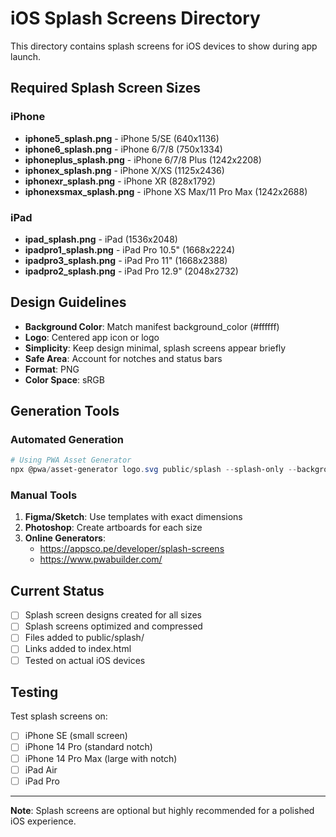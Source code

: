 # iOS Splash Screens Directory

This directory contains splash screens for iOS devices to show during app launch.

## Required Splash Screen Sizes

### iPhone
- **iphone5_splash.png** - iPhone 5/SE (640x1136)
- **iphone6_splash.png** - iPhone 6/7/8 (750x1334)
- **iphoneplus_splash.png** - iPhone 6/7/8 Plus (1242x2208)
- **iphonex_splash.png** - iPhone X/XS (1125x2436)
- **iphonexr_splash.png** - iPhone XR (828x1792)
- **iphonexsmax_splash.png** - iPhone XS Max/11 Pro Max (1242x2688)

### iPad
- **ipad_splash.png** - iPad (1536x2048)
- **ipadpro1_splash.png** - iPad Pro 10.5" (1668x2224)
- **ipadpro3_splash.png** - iPad Pro 11" (1668x2388)
- **ipadpro2_splash.png** - iPad Pro 12.9" (2048x2732)

## Design Guidelines

- **Background Color**: Match manifest background_color (#ffffff)
- **Logo**: Centered app icon or logo
- **Simplicity**: Keep design minimal, splash screens appear briefly
- **Safe Area**: Account for notches and status bars
- **Format**: PNG
- **Color Space**: sRGB

## Generation Tools

### Automated Generation
```powershell
# Using PWA Asset Generator
npx @pwa/asset-generator logo.svg public/splash --splash-only --background "#ffffff"
```

### Manual Tools
1. **Figma/Sketch**: Use templates with exact dimensions
2. **Photoshop**: Create artboards for each size
3. **Online Generators**: 
   - https://appsco.pe/developer/splash-screens
   - https://www.pwabuilder.com/

## Current Status

- [ ] Splash screen designs created for all sizes
- [ ] Splash screens optimized and compressed
- [ ] Files added to public/splash/
- [ ] Links added to index.html
- [ ] Tested on actual iOS devices

## Testing

Test splash screens on:
- [ ] iPhone SE (small screen)
- [ ] iPhone 14 Pro (standard notch)
- [ ] iPhone 14 Pro Max (large with notch)
- [ ] iPad Air
- [ ] iPad Pro

---

**Note**: Splash screens are optional but highly recommended for a polished iOS experience.

